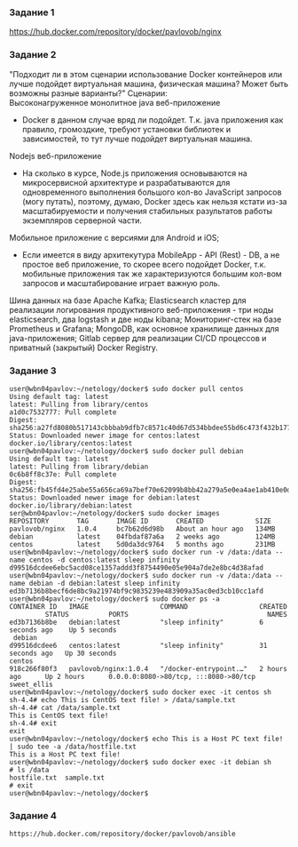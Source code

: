 ### Задание 1  
https://hub.docker.com/repository/docker/pavlovob/nginx

### Задание 2
"Подходит ли в этом сценарии использование Docker контейнеров или лучше подойдет виртуальная машина, физическая машина? Может быть возможны разные варианты?"
Сценарии:  
Высоконагруженное монолитное java веб-приложение  
- Docker в данном случае вряд ли подойдет. Т.к. java приложения как правило, громоздкие, требуют установки библиотек и зависимостей, то тут лучше подойдет виртуальная машина.  

Nodejs веб-приложение  
- На сколько в курсе, Node.js приложения основываются на микросервисной архитектуре и разрабатываются для одновременного выполнения большого кол-во JavaScript запросов (могу путать), поэтому, думаю, Docker здесь как нельзя кстати из-за масштабируемости и получения стабильных разультатов работы экземпляров серверной части.  

Мобильное приложение c версиями для Android и iOS;  
- Если имеется в виду архитекутура MobileApp - API (Rest) - DB, а не простое веб приложение, то скорее всего подойдет Docker, т.к. мобильные приложения так же характеризуются большим кол-вом запросов и масштабирование играет важную роль.  

Шина данных на базе Apache Kafka;
Elasticsearch кластер для реализации логирования продуктивного веб-приложения - три ноды elasticsearch, два logstash и две ноды kibana;
Мониторинг-стек на базе Prometheus и Grafana;
MongoDB, как основное хранилище данных для java-приложения;
Gitlab сервер для реализации CI/CD процессов и приватный (закрытый) Docker Registry.
### Задание 3  
```
user@wbn04pavlov:~/netology/docker$ sudo docker pull centos
Using default tag: latest
latest: Pulling from library/centos
a1d0c7532777: Pull complete 
Digest: sha256:a27fd8080b517143cbbbab9dfb7c8571c40d67d534bbdee55bd6c473f432b177
Status: Downloaded newer image for centos:latest
docker.io/library/centos:latest
user@wbn04pavlov:~/netology/docker$ sudo docker pull debian
Using default tag: latest
latest: Pulling from library/debian
0c6b8ff8c37e: Pull complete 
Digest: sha256:fb45fd4e25abe55a656ca69a7bef70e62099b8bb42a279a5e0ea4ae1ab410e0d
Status: Downloaded newer image for debian:latest
docker.io/library/debian:latest
ser@wbn04pavlov:~/netology/docker$ sudo docker images
REPOSITORY       TAG       IMAGE ID       CREATED             SIZE
pavlovob/nginx   1.0.4     bc7b62d6d98b   About an hour ago   134MB
debian           latest    04fbdaf87a6a   2 weeks ago         124MB
centos           latest    5d0da3dc9764   5 months ago        231MB
user@wbn04pavlov:~/netology/docker$ sudo docker run -v /data:/data --name centos -d centos:latest sleep infinity
d99516dcdee6ebc5acd08ce1357addd3f8754490e05e904a7de2e8bc4d38afad
user@wbn04pavlov:~/netology/docker$ sudo docker run -v /data:/data --name debian -d debian:latest sleep infinity
ed3b7136b8becf6de8bc9a21974bf9c9835239e483909a35ac0ed3cb10cc1afd
user@wbn04pavlov:~/netology/docker$ sudo docker ps -a
CONTAINER ID   IMAGE                  COMMAND                  CREATED          STATUS          PORTS                                   NAMES
ed3b7136b8be   debian:latest          "sleep infinity"         6 seconds ago    Up 5 seconds                                            debian
d99516dcdee6   centos:latest          "sleep infinity"         31 seconds ago   Up 30 seconds                                           centos
918c266f80f3   pavlovob/nginx:1.0.4   "/docker-entrypoint.…"   2 hours ago      Up 2 hours      0.0.0.0:8080->80/tcp, :::8080->80/tcp   sweet_ellis
user@wbn04pavlov:~/netology/docker$ sudo docker exec -it centos sh
sh-4.4# echo This is CentOS text file! > /data/sample.txt
sh-4.4# cat /data/sample.txt
This is CentOS text file!
sh-4.4# exit
exit
user@wbn04pavlov:~/netology/docker$ echo This is a Host PC text file! | sudo tee -a /data/hostfile.txt
This is a Host PC text file!
user@wbn04pavlov:~/netology/docker$ sudo docker exec -it debian sh
# ls /data
hostfile.txt  sample.txt
# exit
user@wbn04pavlov:~/netology/docker$ 
```
### Задание 4  
```
https://hub.docker.com/repository/docker/pavlovob/ansible
```
